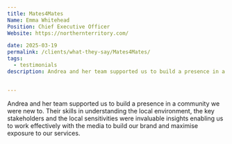 ```yaml
---
title: Mates4Mates
Name: Emma Whitehead
Position: Chief Executive Officer
Website: https://northernterritory.com/

date: 2025-03-19
permalink: /clients/what-they-say/Mates4Mates/
tags:
  - testimonials
description: Andrea and her team supported us to build a presence in a community we were new to. Their skills in understanding the local environment, the key stakeholders and the local sensitivities were invaluable insights enabling us to work effectively with the media to build our brand and maximise exposure to our services.


---
```


Andrea and her team supported us to build a presence in a community we were new to. Their skills in understanding the local environment, the key stakeholders and the local sensitivities were invaluable insights enabling us to work effectively with the media to build our brand and maximise exposure to our services.